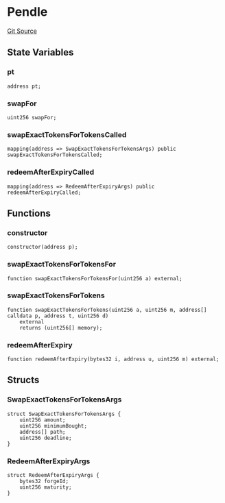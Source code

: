 # Pendle
[Git Source](https://github.com/Swivel-Finance/illuminate/blob/ddf95dfbaf2df4d82b6652aff5c2effb5fee45f4/src/mocks/Pendle.sol)


## State Variables
### pt

```solidity
address pt;
```


### swapFor

```solidity
uint256 swapFor;
```


### swapExactTokensForTokensCalled

```solidity
mapping(address => SwapExactTokensForTokensArgs) public swapExactTokensForTokensCalled;
```


### redeemAfterExpiryCalled

```solidity
mapping(address => RedeemAfterExpiryArgs) public redeemAfterExpiryCalled;
```


## Functions
### constructor


```solidity
constructor(address p);
```

### swapExactTokensForTokensFor


```solidity
function swapExactTokensForTokensFor(uint256 a) external;
```

### swapExactTokensForTokens


```solidity
function swapExactTokensForTokens(uint256 a, uint256 m, address[] calldata p, address t, uint256 d)
    external
    returns (uint256[] memory);
```

### redeemAfterExpiry


```solidity
function redeemAfterExpiry(bytes32 i, address u, uint256 m) external;
```

## Structs
### SwapExactTokensForTokensArgs

```solidity
struct SwapExactTokensForTokensArgs {
    uint256 amount;
    uint256 minimumBought;
    address[] path;
    uint256 deadline;
}
```

### RedeemAfterExpiryArgs

```solidity
struct RedeemAfterExpiryArgs {
    bytes32 forgeId;
    uint256 maturity;
}
```

